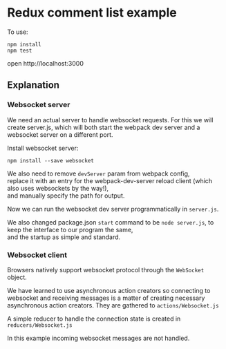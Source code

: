 # Redux comment list example

To use:
```
npm install
npm test
```

open http://localhost:3000

## Explanation

### Websocket server

We need an actual server to handle websocket requests.
For this we will create server.js,
which will both start the webpack dev server and a websocket server on a different port.

Install websocket server: 
```
npm install --save websocket
```

We also need to remove `devServer` param from webpack config,  
replace it with an entry for the webpack-dev-server reload client (which also uses websockets by the way!),  
and manually specify the path for output.

Now we can run the websocket dev server programmatically in `server.js`.

We also changed package.json `start` command to be `node server.js`, to keep the interface to our program the same,  
and the startup as simple and standard.


### Websocket client

Browsers natively support websocket protocol through the `WebSocket` object.

We have learned to use asynchronous action creators so connecting to websocket and receiving messages is a matter of creating necessary asynchronous action creators.
They are gathered to `actions/Websocket.js`

A simple reducer to handle the connection state is created in `reducers/Websocket.js`

In this example incoming websocket messages are not handled.
